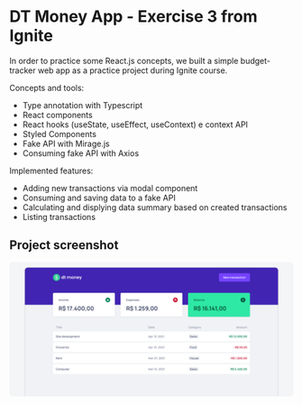 # DT Money App - Exercise 3 from Ignite

In order to practice some React.js concepts, we built a simple budget-tracker web app as a practice project during Ignite course.


Concepts and tools:

- Type annotation with Typescript
- React components
- React hooks (useState, useEffect, useContext) e context API
- Styled Components
- Fake API with Mirage.js
- Consuming fake API with Axios

<be>

Implemented features:

- Adding new transactions via modal component
- Consuming and saving data to a fake API
- Calculating and displying data summary based on created transactions
- Listing transactions

## Project screenshot

<img src=".github/project-screenshot-1.png"><br>
